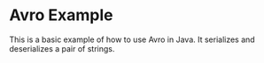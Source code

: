 Avro Example
============
This is a basic example of how to use Avro in Java. It serializes and deserializes a pair of strings.
